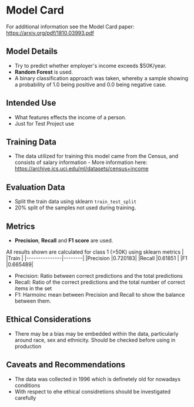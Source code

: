 # Model Card

For additional information see the Model Card paper: https://arxiv.org/pdf/1810.03993.pdf

## Model Details

- Try to predict whether employer's  income exceeds $50K/year.
- **Random Forest** is used.
- A binary classification approach was taken, whereby a sample showing a probability of 1.0 being positive and 0.0 being negative case.

## Intended Use

- What features effects the income of a person.
- Just for Test Project use

## Training Data

- The data utilized for training this model came from the Census, and consists of salary information - More information here: https://archive.ics.uci.edu/ml/datasets/census+income

## Evaluation Data

- Split the train data using sklearn `train_test_split` 
- 20% split of the samples not used during training.

## Metrics

-  **Precision**, **Recall** and **F1 score** are used.

All results shown are calculated for class 1 (>50K) using sklearn metrics
|				|Train   |
|---------------|--------|
|Precision		|0.720183|
|Recall         |0.61851 |
|F1          	|0.665489|

- Precision: Ratio between correct predictions and the total predictions
- Recall: Ratio of the correct predictions and the total number of correct items in the set
- F1: Harmoinc mean between Precision and Recall to show the balance between them.

## Ethical Considerations

- There may be a bias may be embedded within the data, particularly around race, sex and ethnicity. Should be checked before using in production

## Caveats and Recommendations

- The data was collected in 1996 which is definetely old for nowadays conditions
- With respect to ehe ethical considretions should be investigated carefully


